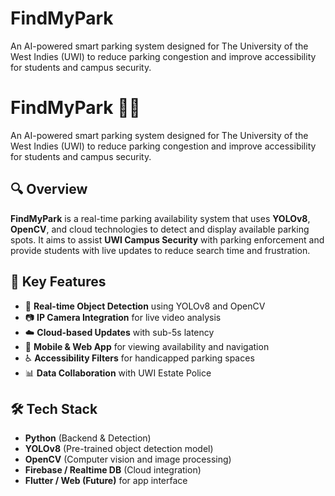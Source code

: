 # FindMyPark
An AI-powered smart parking system designed for The University of the West Indies (UWI) to reduce parking congestion and improve accessibility for students and campus security.
# FindMyPark 🚗📍  
An AI-powered smart parking system designed for The University of the West Indies (UWI) to reduce parking congestion and improve accessibility for students and campus security.

## 🔍 Overview  
**FindMyPark** is a real-time parking availability system that uses **YOLOv8**, **OpenCV**, and cloud technologies to detect and display available parking spots. It aims to assist **UWI Campus Security** with parking enforcement and provide students with live updates to reduce search time and frustration.

## 🎯 Key Features
- 🔎 **Real-time Object Detection** using YOLOv8 and OpenCV  
- 📷 **IP Camera Integration** for live video analysis  
- ☁️ **Cloud-based Updates** with sub-5s latency  
- 📱 **Mobile & Web App** for viewing availability and navigation  
- ♿ **Accessibility Filters** for handicapped parking spaces  
- 📊 **Data Collaboration** with UWI Estate Police  

## 🛠️ Tech Stack  
- **Python** (Backend & Detection)  
- **YOLOv8** (Pre-trained object detection model)  
- **OpenCV** (Computer vision and image processing)  
- **Firebase / Realtime DB** (Cloud integration)  
- **Flutter / Web (Future)** for app interface  

